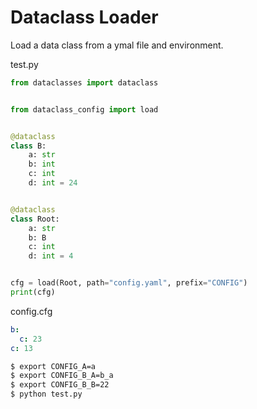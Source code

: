 # Dataclass Loader

Load a data class from a ymal file and environment.

test.py
``` py
from dataclasses import dataclass


from dataclass_config import load


@dataclass
class B:
    a: str
    b: int
    c: int
    d: int = 24


@dataclass
class Root:
    a: str
    b: B
    c: int
    d: int = 4


cfg = load(Root, path="config.yaml", prefix="CONFIG")
print(cfg)
```

config.cfg
``` yaml
b:
  c: 23
c: 13
```

``` sh
$ export CONFIG_A=a
$ export CONFIG_B_A=b_a
$ export CONFIG_B_B=22
$ python test.py
```
